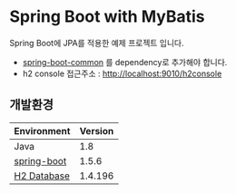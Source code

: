 # Spring Boot with MyBatis
Spring Boot에 JPA를 적용한 예제 프로젝트 입니다.
- [spring-boot-common](https://github.com/joyoungc/spring-boot-sample-project/tree/master/spring-boot-common) 를 dependency로 추가해야 합니다.
- h2 console 접근주소 : [http://localhost:9010/h2console](http://localhost:9010/h2console)

## 개발환경
| Environment |  Version |
| ----- | ----- |
| Java | 1.8 |
| [spring-boot](https://github.com/spring-projects/spring-boot) | 1.5.6 |
| [H2 Database](http://www.h2database.com) | 1.4.196 |
